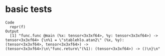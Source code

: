 # basic tests

    Code
      repr(f)
    Output
      [1] "func.func @main (%x: tensor<3x3xf64>, %y: tensor<3x3xf64>) -> tensor<3x3xf64> {\n%1 = \"stablehlo.atan2\" (%x, %y): (tensor<3x3xf64>, tensor<3x3xf64>) -> (tensor<3x3xf64>)\n\"func.return\"(%1): (tensor<3x3xf64>) -> ()\n}\n"

